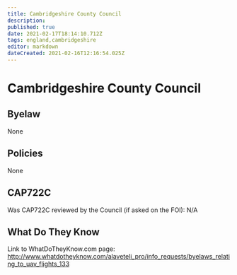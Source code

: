 ```yaml
---
title: Cambridgeshire County Council
description: 
published: true
date: 2021-02-17T18:14:10.712Z
tags: england,cambridgeshire
editor: markdown
dateCreated: 2021-02-16T12:16:54.025Z
---
```


# Cambridgeshire County Council


## Byelaw
None

## Policies
None

## CAP722C

Was CAP722C reviewed by the Council (if asked on the FOI): N/A

## What Do They Know

Link to WhatDoTheyKnow.com page:
http://www.whatdotheyknow.com/alaveteli_pro/info_requests/byelaws_relating_to_uav_flights_133

